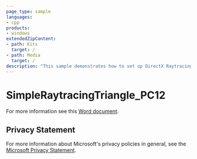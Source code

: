 ```yaml
---
page_type: sample
languages:
- cpp
products:
- windows
extendedZipContent:
- path: Kits
  target: /
- path: Media
  target: /
description: "This sample demonstrates how to set up DirectX Raytracing (DXR) and render a screen space triangle."
---
```


# SimpleRaytracingTriangle_PC12

For more information see this [Word document](https://github.com/microsoft/Xbox-ATG-Samples/blob/master/PCSamples/Raytracing/SimpleRaytracingTriangle_PC12/Readme.docx).

## Privacy Statement

For more information about Microsoft's privacy policies in general, see the [Microsoft Privacy Statement](https://privacy.microsoft.com/en-us/privacystatement/).
